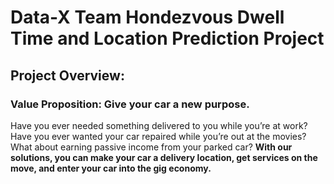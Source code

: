 # Data-X Team Hondezvous Dwell Time and Location Prediction Project
## Project Overview:
### Value Proposition: Give your car a new purpose.
Have you ever needed something delivered to you while you’re at work? Have you ever wanted your car repaired while you’re out at the movies? What about earning passive income from your parked car?
**With our solutions, you can make your car a delivery location,  get services on the move, and enter your car into the gig economy.**
